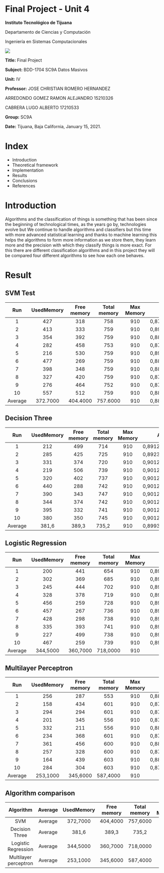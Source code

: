 # Final Project - Unit 4


**Instituto Tecnológico de Tijuana**

Departamento de Ciencias y Computación

Ingeniería en Sistemas Computacionales
 
 [![](https://upload.wikimedia.org/wikipedia/commons/2/2e/ITT.jpg)](https://upload.wikimedia.org/wikipedia/commons/2/2e/ITT.jpg)

**Title:**
Final Project

**Subject:**
BDD-1704 SC9A Datos Masivos

**Unit:**
 IV

**Professor:**
JOSE CHRISTIAN ROMERO HERNANDEZ


ARREDONDO GOMEZ RAMON ALEJANDRO     15210326

CABRERA LUGO ALBERTO                17210533 

**Group:**
SC9A

**Date:**
Tijuana, Baja California, January 15, 2021. 
</div>

# Index
- Introduction
- Theoretical framework
- Implementation
- Results
- Conclusions
- References


# Introduction
Algorithms and the classification of things is something that has been since the beginning of technological times, as the years go by, technologies evolve but 
We continue to handle algorithms and classifiers but this time with more advanced statistical learning and thanks to machine learning this helps the algorithms to 
form more information as we store them, they learn more and the precision with which they classify things is more exact. For this there are different classification 
algorithms and in this project they will be compared four different algorithms to see how each one behaves.

# Result
## SVM Test
| Run       | UsedMemory | Free memory | Total memory| Max Memory | Accuracy          | Error        |  
| :--------:| :------:   | :---------: |:---------:  | :------:   | :---------------: | -----------: |
| 1         | 427        |  318        |   758       | 910        | 0,876561258796345 | 0,1234387412 |
| 2         | 413        |  333        |   759       | 910        | 0,892304523245214 | 0,1076954768 |
| 3         | 354        |  392        |   759       | 910        | 0,882737896427812 | 0,1172621036 |
| 4         | 282        |  458        |   753       | 910        | 0,876561654789321 | 0,1234383452 |
| 5         | 216        |  530        |   759       | 910        | 0,890253261703762 | 0,1097467383 |
| 6         | 477        |  269        |   759       | 910        | 0,887688984881209 | 0,1123110151 |
| 7         | 398        |  348        |   759       | 910        | 0,884935654806964 | 0,1150643452 |
| 8         | 327        |  420        |   759       | 910        | 0,876561258796345 | 0,1203562035 |
| 9         | 276        |  464        |   752       | 910        | 0,879643796481236 | 0,1154970760 |
| 10        | 557        |  512        |   759       | 910        | 0,887673245798123 | 0,1123267542 |
| Average   | 372.7000   |  404.4000   |   757.6000  | 910        | 0,884286320100000 | 0,1157136799 |
    
## Decision Three
| Run       | UsedMemory | Free memory | Total memory| Max Memory | Accuracy          | Error        |  
| :--------:| :------:   | :---------: |:---------:  | :------:   | :---------------: | -----------: |
| 1         | 212        |  499        |   714       | 910        | 0,891245789652369 | 0,1087542103 |
| 2         | 285        |  425        |   725       | 910        | 0,892307692307692 | 0,1076923077 |
| 3         | 331        |  374        |   720       | 910        | 0,901245786145879 | 0,0987542138 |
| 4         | 219        |  506        |   739       | 910        | 0,901245785467983 | 0,0987542145 |
| 5         | 320        |  402        |   737       | 910        | 0,901245145783523 | 0,0987548542 |
| 6         | 440        |  288        |   742       | 910        | 0,901245714578967 | 0,0987542854 |
| 7         | 390        |  343        |   747       | 910        | 0,901241478158753 | 0,0987585218 |
| 8         | 344        |  374        |   742       | 910        | 0,901245714574158 | 0,0987542854 |
| 9         | 395        |  332        |   741       | 910        | 0,901245714578965 | 0,0987542854 |
| 10        | 380        |  350        |   745       | 910        | 0,901245786145879 | 0,0987542138 |
| Average   | 381,6      |  389,3      |   735,2     | 910        | 0,899351460700000 | 0,1006485393 |

## Logistic Regression
| Run       | UsedMemory | Free memory | Total memory| Max Memory | Accuracy          | Error        |  
| :--------:| :------:   | :---------: |:---------:  | :------:   | :---------------: | -----------: |
| 1         | 200        |  441        |   654       | 910        | 0,890141049876399 | 0,1141185076 |
| 2         | 302        |  369        |   685       | 910        | 0,890141049876396 | 0,1126025354 |
| 3         | 245        |  444        |   702       | 910        | 0,890141049876396 | 0,1130369253 |
| 4         | 328        |  378        |   719       | 910        | 0,890141049876396 | 0,1155589123 |
| 5         | 456        |  259        |   728       | 910        | 0,890141049887496 | 0,1129943503 |
| 6         | 457        |  267        |   736       | 910        | 0,890141049887499 | 0,1005747126 |
| 7         | 428        |  298        |   738       | 910        | 0,890141049887499 | 0,1062079282 |
| 8         | 335        |  393        |   741       | 910        | 0,890141049887499 | 0,1220196353 |
| 9         | 227        |  499        |   738       | 910        | 0,890141049887499 | 0,1231563422 |
| 10        | 467        |  259        |   739       | 910        | 0,890141049887499 | 0,1008645533 |
| Average   | 344,5000   |  360,7000   |   718,0000  | 910        | 0,8901            | 0,1121       |

## Multilayer Perceptron
| Run       | UsedMemory | Free memory | Total memory| Max Memory | Accuracy          | Error        |  
| :--------:| :------:   | :---------: |:---------:  | :------:   | :---------------: | -----------: |
| 1         | 256        |  287        |   553       | 910        | 0,885463217854693 | 0,1145367821 |
| 2         | 158        |  434        |   601       | 910        | 0,874589632145871 | 0,1254103679 |
| 3         | 294        |  294        |   601       | 910        | 0,871245789632145 | 0,1287542104 |
| 4         | 201        |  345        |   556       | 910        | 0,879874569874564 | 0,1201254301 |
| 5         | 332        |  211        |   556       | 910        | 0,889652897412589 | 0,1103471026 |
| 6         | 234        |  368        |   601       | 910        | 0,871457896541235 | 0,1285421035 |
| 7         | 361        |  456        |   600       | 910        | 0,889745698737946 | 0,1102543013 |
| 8         | 257        |  328        |   600       | 910        | 0,877945863278947 | 0,1220541367 |
| 9         | 164        |  439        |   603       | 910        | 0,889647519735468 | 0,1103524803 |
| 10        | 284        |  304        |   603       | 910        | 0,878796314789654 | 0,1103524803 |
| Average   | 253,1000   |  345,6000   |   587,4000  | 910        | 0,8808            | 0,1192       |

## Algorithm comparison
| Algorithm          | Average   | UsedMemory | Free memory | Total memory| Max Memory | Accuracy          | Error        | 
| :---------------:  | :------:  | :---------:|:---------:  | :------:    | :---------:| ----------------: |------------: |
SVM                  | Average   | 372,7000   |  404,4000   |   757,6000  | 910        | 0,884286320100000 | 0,1157136799 |
Decision Three       | Average   | 381,6      |  389,3      |   735,2     | 910        | 0,899351460700000 | 0,1006485393 |
Logistic Regression  | Average   | 344,5000   |  360,7000   |   718,0000  | 910        | 0,8901            | 0,1121       |
Multilayer perceptron| Average   | 253,1000   |  345,6000   |   587,4000  | 910        | 0,8808            | 0,1192       |
